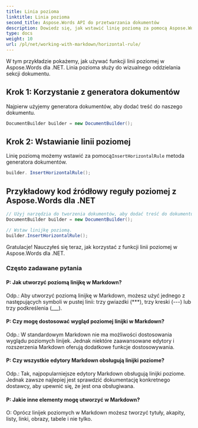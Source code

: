 ```yaml
---
title: Linia pozioma
linktitle: Linia pozioma
second_title: Aspose.Words API do przetwarzania dokumentów
description: Dowiedz się, jak wstawić linię poziomą za pomocą Aspose.Words dla .NET Przewodnik krok po kroku.
type: docs
weight: 10
url: /pl/net/working-with-markdown/horizontal-rule/
---
```


W tym przykładzie pokażemy, jak używać funkcji linii poziomej w Aspose.Words dla .NET. Linia pozioma służy do wizualnego oddzielania sekcji dokumentu.

## Krok 1: Korzystanie z generatora dokumentów

Najpierw użyjemy generatora dokumentów, aby dodać treść do naszego dokumentu.

```csharp
DocumentBuilder builder = new DocumentBuilder();
```

## Krok 2: Wstawianie linii poziomej

 Linię poziomą możemy wstawić za pomocą`InsertHorizontalRule` metoda generatora dokumentów.

```csharp
builder. InsertHorizontalRule();
```

## Przykładowy kod źródłowy reguły poziomej z Aspose.Words dla .NET

```csharp
// Użyj narzędzia do tworzenia dokumentów, aby dodać treść do dokumentu.
DocumentBuilder builder = new DocumentBuilder();

// Wstaw linijkę poziomą.
builder.InsertHorizontalRule();
```

Gratulacje! Nauczyłeś się teraz, jak korzystać z funkcji linii poziomej w Aspose.Words dla .NET.


### Często zadawane pytania

#### P: Jak utworzyć poziomą linijkę w Markdown?

Odp.: Aby utworzyć poziomą linijkę w Markdown, możesz użyć jednego z następujących symboli w pustej linii: trzy gwiazdki (\***), trzy kreski (\---) lub trzy podkreślenia (\___).

#### P: Czy mogę dostosować wygląd poziomej linijki w Markdown?

Odp.: W standardowym Markdown nie ma możliwości dostosowania wyglądu poziomych linijek. Jednak niektóre zaawansowane edytory i rozszerzenia Markdown oferują dodatkowe funkcje dostosowywania.

#### P: Czy wszystkie edytory Markdown obsługują linijki poziome?

Odp.: Tak, najpopularniejsze edytory Markdown obsługują linijki poziome. Jednak zawsze najlepiej jest sprawdzić dokumentację konkretnego dostawcy, aby upewnić się, że jest ona obsługiwana.

#### P: Jakie inne elementy mogę utworzyć w Markdown?

O: Oprócz linijek poziomych w Markdown możesz tworzyć tytuły, akapity, listy, linki, obrazy, tabele i nie tylko.